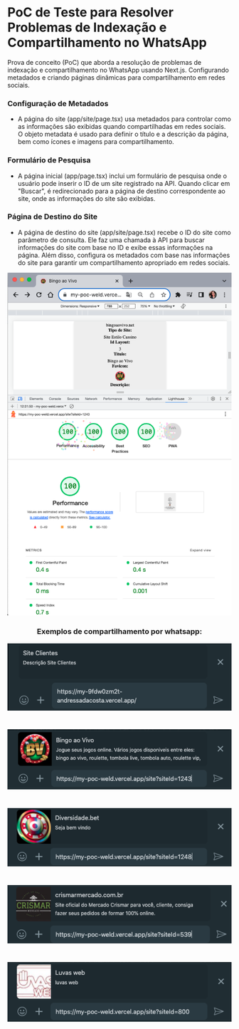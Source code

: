 # PoC de Teste para Resolver Problemas de Indexação e Compartilhamento no WhatsApp

Prova de conceito (PoC) que aborda a resolução de problemas de indexação e compartilhamento no WhatsApp usando Next.js. Configurando metadados e criando páginas dinâmicas para compartilhamento em redes sociais.

### Configuração de Metadados

-   A página do site (app/site/page.tsx) usa metadados para controlar como as informações são exibidas quando compartilhadas em redes sociais. O objeto metadata é usado para definir o título e a descrição da página, bem como ícones e imagens para compartilhamento.

### Formulário de Pesquisa

-   A página inicial (app/page.tsx) inclui um formulário de pesquisa onde o usuário pode inserir o ID de um site registrado na API. Quando clicar em "Buscar", é redirecionado para a página de destino correspondente ao site, onde as informações do site são exibidas.

### Página de Destino do Site

-   A página de destino do site (app/site/page.tsx) recebe o ID do site como parâmetro de consulta. Ele faz uma chamada à API para buscar informações do site com base no ID e exibe essas informações na página. Além disso, configura os metadados com base nas informações do site para garantir um compartilhamento apropriado em redes sociais.

<img src="./assets/SEO.png">

<div align="center">

### Exemplos de compartilhamento por whatsapp:

<img src="./assets/siteClientes.png">

#

<img src="./assets/id=1243.png">

#

<img src="./assets/id=1248.png">

#

<img src="./assets/id=539.png">

#

<img src="./assets/id=800.png">

#

</div>
